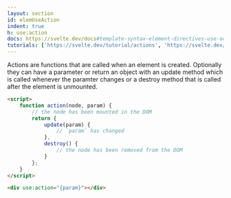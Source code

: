 ```yaml
---
layout: section
id: elemUseAction
indent: true
h: use:action
docs: https://svelte.dev/docs#template-syntax-element-directives-use-action
tutorials: ['https://svelte.dev/tutorial/actions', 'https://svelte.dev/tutorial/adding-parameters-to-actions']
---
```

Actions are functions that are called when an element is created. Optionally they can have a parameter or return an
object with an update method which is called whenever the paramter changes or a destroy method that is called after the
element is unmounted.

```html
<script>
    function action(node, param) {
        // the node has been mounted in the DOM
        return {
            update(param) {
                // `param` has changed
            },
            destroy() {
                // the node has been removed from the DOM
            }
        };
    }
</script>

<div use:action="{param}"></div>
```